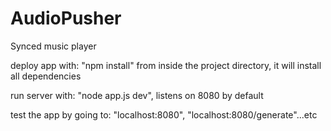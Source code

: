 # AudioPusher
Synced music player



deploy app with: "npm install" from inside the project directory, it will install all dependencies

run server with: "node app.js dev", listens on 8080 by default

test the app by going to: "localhost:8080", "localhost:8080/generate"...etc
